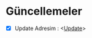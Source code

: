 # Güncellemeler #
- [X] Update Adresim     : <[Update](https://forum.kiraguard.com/index.php?forums/kirasoftware-güncelleme.49/)>
